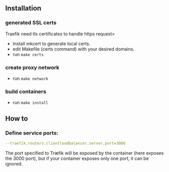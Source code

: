 ## Installation

### generated SSL certs

 Traefik need tls certificates to handle https request>

 - Install mkcert to generate local certs.
 - edit Makefile (certs command) with your desired domains.
 - run `make certs`

### create proxy network

- run `make network`

### build containers

- run `make install`

## How to

### Define service ports:

```yml
--traefik.routers.clientloadbalancer.server.port=3000
```

 The port specified to Træfik will be exposed by the container (here exposes the 3000 port), 
 but if your container exposes only one port, it can be ignored.

